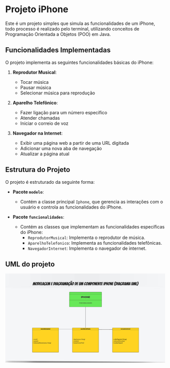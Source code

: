 
# Projeto iPhone

Este é um projeto simples que simula as funcionalidades de um iPhone, todo processo é realizado pelo terminal, utilizando conceitos de Programação Orientada a Objetos (POO) em Java.

## Funcionalidades Implementadas

O projeto implementa as seguintes funcionalidades básicas do iPhone:

1. **Reprodutor Musical**:
    - Tocar música
    - Pausar música
    - Selecionar música para reprodução

2. **Aparelho Telefônico**:
    - Fazer ligação para um número específico
    - Atender chamadas
    - Iniciar o correio de voz

3. **Navegador na Internet**:
    - Exibir uma página web a partir de uma URL digitada
    - Adicionar uma nova aba de navegação
    - Atualizar a página atual

## Estrutura do Projeto

O projeto é estruturado da seguinte forma:

- **Pacote `modelo`**:
    - Contém a classe principal `Iphone`, que gerencia as interações com o usuário e controla as funcionalidades do iPhone.

- **Pacote `funcionalidades`**:
    - Contém as classes que implementam as funcionalidades específicas do iPhone:
        - `ReprodutorMusical`: Implementa o reprodutor de música.
        - `AparelhoTelefonico`: Implementa as funcionalidades telefônicas.
        - `NavegadorInternet`: Implementa o navegador de internet.

## UML do projeto

![uml](https://github.com/JamileSales127/desafio-iphone-uml/blob/main/Captura%20de%20tela%20de%202024-06-25%2020-25-46.png)
